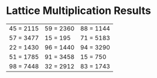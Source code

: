 # Lattice Multiplication Results

|   |   |   |
|---|---|---|
| 45 = 2115 | 59 = 2360 | 88 = 1144 |
| 57 = 3477 | 15 = 195 | 71 = 5183 |
| 22 = 1430 | 96 = 1440 | 94 = 3290 |
| 51 = 1785 | 91 = 3458 | 15 = 750 |
| 98 = 7448 | 32 = 2912 | 83 = 1743 |
